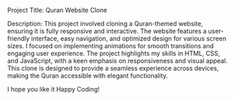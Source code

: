 Project Title: Quran Website Clone

Description: This project involved cloning a Quran-themed website, ensuring it is fully responsive and interactive.
The website features a user-friendly interface, easy navigation, and optimized design for various screen sizes.
I focused on implementing animations for smooth transitions and engaging user experience.
The project highlights my skills in HTML, CSS, and JavaScript, with a keen emphasis on responsiveness and visual appeal.
This clone is designed to provide a seamless experience across devices, making the Quran accessible with elegant functionality.

I hope you like it 
Happy Coding!
